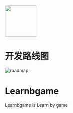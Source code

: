 <img src="https://avatars0.githubusercontent.com/u/20420400?s=60&v=4" width = "100" height = "100" div align=center />

# 开发路线图
![roadmap](mDrivEngine/develep.jpg)


# Learnbgame
Learnbgame is Learn by game




